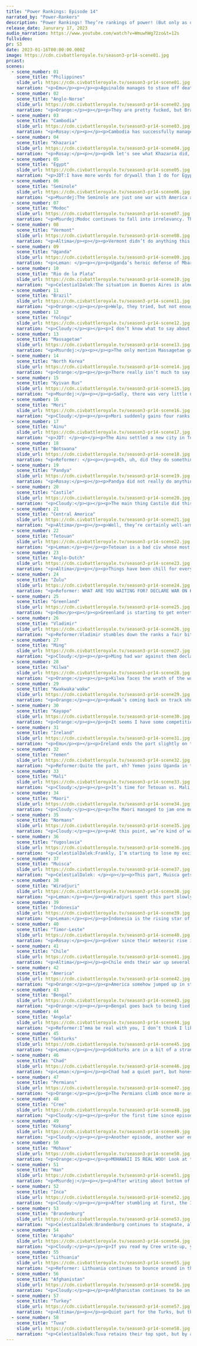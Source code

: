 ```yaml
---
title: "Power Rankings: Episode 14"
narrated_by: "Power-Rankers"
description: "Power Rankings! They’re rankings of power! (But only as of the instant of the end of the previous episode, as these are not meant to be future predictions!) Power Rankings!"
release_date: Janurary 17, 2023
audio_narration: https://www.youtube.com/watch?v=WmuwhWg72zo&t=12s
fullvideo:
pr: S3
date: 2023-01-16T00:00:00.000Z
image: https://cdn.civbattleroyale.tv/season3-pr14-scene01.jpg
prcast:
scenes:
  - scene_number: 01
    scene_title: "Philippines"
    slide_url: https://cdn.civbattleroyale.tv/season3-pr14-scene01.jpg
    narration: "<p>Emu</p><p></p><p>Aguinaldo manages to stave off death another week. Malolos' health is consistently dropping, and at this rate the strange geography of the canal city isn't going to carry them through next part. Mostly I'm just annoyed that that trireme they got out stopped me from being able to finally do a eulogy slide.</p>"
  - scene_number: 02
    scene_title: "Anglo-Norse"
    slide_url: https://cdn.civbattleroyale.tv/season3-pr14-scene02.jpg
    narration: "<p>Orange:</p><p></p><p>They are pretty fucked, but Brandenburg has -21 happiness and so is getting a -42% penalty to the strength of every unit. And Ribe still hasn’t been touched at all, so at least they will outlive the Philippines unless Indonesia peaces out. Though it’d be really funny if Brandenburg fails to take Lundenburh. Imagine if they failed to take a city from either of their two weak neighbors (both conveniently having “Anglo-” in their name).</p>"
  - scene_number: 03
    scene_title: "Cambodia"
    slide_url: https://cdn.civbattleroyale.tv/season3-pr14-scene03.jpg
    narration: "<p>Rosay:</p><p></p><p>Cambodia has successfully managed to fend off both Kokang and Indonesia which is genuinely impressive now that the tech creep is beginning. Don't exactly know how long they will be able to hold that momentum once Indonesia discovers how to do naval war right but hey, their continued survival is impressive.</p>"
  - scene_number: 04
    scene_title: "Khazaria"
    slide_url: https://cdn.civbattleroyale.tv/season3-pr14-scene04.jpg
    narration: "<p>Rosay:</p><p></p><p>Ok let's see what Khazaria did, just let me pull up the part, see if they died and.... what's that?... they didn't?.... and now we have another 1 city state that's probably not going to die for awhile until one specific civ declares war on them....lovely.</p>"
  - scene_number: 05
    scene_title: "Egypt"
    slide_url: https://cdn.civbattleroyale.tv/season3-pr14-scene05.jpg
    narration: "<p>JDT:I have more words for drywall than I do for Egypt. </p>"
  - scene_number: 06
    scene_title: "Seminole"
    slide_url: https://cdn.civbattleroyale.tv/season3-pr14-scene06.jpg
    narration: "<p>Msurdej:The Seminole are just one war with America away from dying. Moving on.</p>"
  - scene_number: 07
    scene_title: "Modoc"
    slide_url: https://cdn.civbattleroyale.tv/season3-pr14-scene07.jpg
    narration: "<p>Msurdej:Modoc continues to fall into irrelevancy. They still have that city of theirs and it continues to be a stronghold. It is nigh-impossible for them to break out from the lava tubes, did you even notice I repeated last part’s write up and just added this line? So just wait until their neighbors get units with higher movement and breach the walls.</p>"
  - scene_number: 08
    scene_title: "Vermont"
    slide_url: https://cdn.civbattleroyale.tv/season3-pr14-scene08.jpg
    narration: "<p>Altima</p><p></p><p>Vermont didn’t do anything this part, but then, no-one did anything to them either, so call it a win.</p>"
  - scene_number: 09
    scene_title: "Uganda"
    slide_url: https://cdn.civbattleroyale.tv/season3-pr14-scene09.jpg
    narration: "<p>Leman: </p><p></p><p>Uganda’s heroic defense of Mbarara comes to an end as Yemen ruthlessly seizes the city. Unlike Kilwa, Yemen is great so I think the flips have come to an end. Finally. </p>"
  - scene_number: 10
    scene_title: "Rio de la Plata"
    slide_url: https://cdn.civbattleroyale.tv/season3-pr14-scene10.jpg
    narration: "<p>CelestialDalek:The situation in Buenos Aires is almost the same, just rotated around 45 degrees. The Incan army is storming through the vulnerable Platanese plains, surrounding cities, and overall just not giving the citizens of any cities down there a good time. Unless they’re patriotic Incan immigrants. Some more concentration and Tupac has it in the bag.</p>"
  - scene_number: 11
    scene_title: "Brazil"
    slide_url: https://cdn.civbattleroyale.tv/season3-pr14-scene11.jpg
    narration: "<p>Orange:</p><p></p><p>Welp, they tried, but not enough. Couldn’t take that RDLP city and now the Muisca have stolen their Caribbean colony. They really need to sneak in a city grab from this RDLP war soon or they are gonna be completely blocked out from anything.</p>"
  - scene_number: 12
    scene_title: "Yolngu"
    slide_url: https://cdn.civbattleroyale.tv/season3-pr14-scene12.jpg
    narration: "<p>Cloudy:</p><p></p><p>I don’t know what to say about these guys. Do they even know they’re in the game?</p>"
  - scene_number: 13
    scene_title: "Massagetae"
    slide_url: https://cdn.civbattleroyale.tv/season3-pr14-scene13.jpg
    narration: "<p>Msurdej:</p><p></p><p>The only mention Massagetae got this part was showing they joined the “declare war on Kilwa” brigade. Moving on</p>"
  - scene_number: 14
    scene_title: "North Korea"
    slide_url: https://cdn.civbattleroyale.tv/season3-pr14-scene14.jpg
    narration: "<p>Orange:</p><p></p><p>There really isn’t much to say this part for North Korea themselves. But their neighbors, wew. Mori is finally filling up Japan so their weakest neighbor is soon going to be doing a whole lot better. The Gokturks are still sitting around with one of the largest armies just ready to beat up NK. Things aren’t looking too good for the supreme leader as he continues to fall behind on everything.</p>"
  - scene_number: 15
    scene_title: "Kyivan Rus"
    slide_url: https://cdn.civbattleroyale.tv/season3-pr14-scene15.jpg
    narration: "<p>Msurdej:</p><p></p><p>Sadly, there was very little news from the Kyivan Rus this part. This time, they were mentioned in a slide about being a target for Valdimir, and a war with a civilization on another continent. This should tell you their chances of winning the game at this point. Moving on</p>"
  - scene_number: 16
    scene_title: "Mori"
    slide_url: https://cdn.civbattleroyale.tv/season3-pr14-scene16.jpg
    narration: "<p>Cloudy:</p><p></p><p>Mori suddenly gains four ranks, reaching their highest point since episode 6! The reason? They founded a fifth city, just an episode or two after founding their fourth. So basically, Mori is popping off. Too bad they waited until there was basically no land left lmao </p>"
  - scene_number: 17
    scene_title: "Ainu"
    slide_url: https://cdn.civbattleroyale.tv/season3-pr14-scene17.jpg
    narration: "<p>JDT: </p><p></p><p>The Ainu settled a new city in Tohoku! Huzzah! </p><p>On the bright side, one of their three major existential threats shouldn’t be much of an issue in the short term. On the darker side, they are running out of space and will probably get stomped in a war. </p>"
  - scene_number: 18
    scene_title: "Botswana"
    slide_url: https://cdn.civbattleroyale.tv/season3-pr14-scene18.jpg
    narration: "<p>Reformer: </p><p></p><p>Eh, uh, did they do something? Anything? Looks like they’re obsessed with slowly filtering in units towards Kilwa. There’s all sorts of lakes and mountains in the way, for the love of god, please do something else. Anything else. Fight Angola again for all I care. </p>"
  - scene_number: 19
    scene_title: "Pandya"
    slide_url: https://cdn.civbattleroyale.tv/season3-pr14-scene19.jpg
    narration: "<p>Rosay:</p><p></p><p>Pandya did not really do anything this point but now they are slightly more relevant for the wrong reason. See now that Timor Leste is getting to digivolve to cross-oceanic power now Pandya has to worry about Bengal, Afghanistan, and now maybe Timor Leste.</p>"
  - scene_number: 20
    scene_title: "Castile"
    slide_url: https://cdn.civbattleroyale.tv/season3-pr14-scene20.jpg
    narration: "<p>Cloudy:</p><p></p><p>The main thing Castile did this episode was continue to lose the battle of the Bay of Biscay to Ireland. None of Isabella’s cities are threatened by Ireland’s triremes, but oof. How could Castile let them get so close to home?</p>"
  - scene_number: 21
    scene_title: "Central America"
    slide_url: https://cdn.civbattleroyale.tv/season3-pr14-scene21.jpg
    narration: "<p>Altima</p><p></p><p>Well, they’re certainly well-armed irrelevant theistic atheists. Safe to say they’ll do the Central American Civ thing of “does nothing, but takes excruciatingly long to kill.”</p>"
  - scene_number: 22
    scene_title: "Tetouan"
    slide_url: https://cdn.civbattleroyale.tv/season3-pr14-scene22.jpg
    narration: "<p>Leman:</p><p></p><p>Tetouan is a bad civ whose most notable attribute is embarrassing Mali over and over again. They’re still at war so maybe something will happen but I’m not holding my breath for the three-peat. </p>"
  - scene_number: 23
    scene_title: "Anglo-Dutch"
    slide_url: https://cdn.civbattleroyale.tv/season3-pr14-scene23.jpg
    narration: "<p>Altima</p><p></p><p>Things have been chill for everyone’s favorite mediocre orange civ, as aside from a pointless war on Tetouan, they didn’t do anything of note this part. They do need to get pikes at some point soon- all their neighbors have them, including the ever-looming threat of Brandenburg, who are currently grinding away at the other Anglos as we speak. Still, they have time to catch up there- at current pace, it’ll take BB a few years to get through the Norse’s firm defense of nothing, and Castille is still getting its shit kicked by the Irish.</p>"
  - scene_number: 24
    scene_title: "Zulu"
    slide_url: https://cdn.civbattleroyale.tv/season3-pr14-scene24.jpg
    narration: "<p>Reformer: WHAT ARE YOU WAITING FOR? DECLARE WAR ON KILWA! Ahem. I do mean it. Massive global coalition. What better opportunity will you have? You will LOSE THE GAME if you do not take advantage of opportunities like this. I’m not telling you again. </p>"
  - scene_number: 25
    scene_title: "Greenland"
    slide_url: https://cdn.civbattleroyale.tv/season3-pr14-scene25.jpg
    narration: "<p>Emu</p><p></p><p>Greenland is starting to get entertaining. Despite bad tech, they're starting a naval buildup that makes their little chain of coastal cities in the far north Atlantic look more and more like a wildcard in the region. Too far out for Brandenburger or American naval forces to be a real threat, close enough to take a stab at their outposts. Their recent burst of themistoclesing around spells good things for their long-standing financial crisis, too. Whatever happens, the islands from Newfoundland to the Faroes will be the site of great battles to come.</p>"
  - scene_number: 26
    scene_title: "Vladimir"
    slide_url: https://cdn.civbattleroyale.tv/season3-pr14-scene26.jpg
    narration: "<p>Reformer:Vladimir stumbles down the ranks a fair bit as the rankers realize just how awful their position is. I mean, to be fair, they’ve been stuck between Lithuania and Permians this whole time, but at least before their army was competitive, they had targets like Khazaria and Kiev, but now, Khazaria is gone, Kiev’s army is healthy in its own right, and of course, Permians have recovered from their disastrous wars. Nothing has changed with Lithuania, they’re still a top 5 contender. So what options does Vladimir have? Nothing proactive, that’s for sure. All they can really do is hope a neighbor ends up in a bad war, or a victim of a coalition, something like that. So not a great forecast. Should’ve sold your stocks two parts ago, I’m afraid. </p>"
  - scene_number: 27
    scene_title: "Ming"
    slide_url: https://cdn.civbattleroyale.tv/season3-pr14-scene27.jpg
    narration: "<p>Cloudy:</p><p></p><p>Ming had war against them declared by Bengal... that’s news, I guess. Also, I think we should start counting down the days until Mohave decides to yoink Ming’s Hawaiian colony. Other than that, not much to report here.</p>"
  - scene_number: 28
    scene_title: "Kilwa"
    slide_url: https://cdn.civbattleroyale.tv/season3-pr14-scene28.jpg
    narration: "<p>Orange:</p><p></p><p>Kilwa faces the wrath of the world against them, dropping them a massive four whole ranks. Okay well it’s not that massive of a drop and it’s not really the whole world, it’s mostly just Yemen and Uganda (who they have already been fighting for years). They aren’t really in much danger since Yemen doesn’t have Carracks, but they won’t be getting Mbarara back anytime soon. Honestly, it could be much worse for them given the size of this coalition. But, just as much, Zulu could decide to join and mess up their core so better watch out.</p><p></p><p>Furthermore, Kilwa must be destroyed. Wait…</p>"
  - scene_number: 29
    scene_title: "Kwakwaka'wakw"
    slide_url: https://cdn.civbattleroyale.tv/season3-pr14-scene29.jpg
    narration: "<p>Orange:</p><p></p><p>Kwak’s coming back on track showing cracks in Cree’s back. They even came out of it with an increase in cities, one lost to razing and then two captured from new Cree settles. No idea what Poundmaker was thinking but things are turning up Kwak. Now, things aren’t good yet for the Kwakwaka’wakw, they’re down in stats a fair amount since the start, low tech, few troops. But hey, they still got 9 cities and plenty of boats to flip the recent Cree settle. Just gotta peace out, rebuild, and move against the Ainu.</p><p></p><p>Oh yeah they are broke as fuck right now maybe that taints what I just said by a whole lot.</p>"
  - scene_number: 30
    scene_title: "Kayapo"
    slide_url: https://cdn.civbattleroyale.tv/season3-pr14-scene30.jpg
    narration: "<p>Orange:</p><p></p><p>It seems I have some competition in the disliking Kayapo competition as another ranker has put them only 2 above my rank, a whole 20 below the highest rank. As the one most pessimistic about Kayapo, I do have to admit they did defend well enough against the Inca, but to be fair, Inca really wasn’t trying very hard. The Inca do happen to be 8 techs behind. But look, Kayapo’s 5 tech lead above second place still isn’t gonna mean shit if they aren’t attacking anyone. And until the Kayapo prove me wrong and go on the offensive taking tons of cities, I’m gonna continue to gloat about them being bad.</p>"
  - scene_number: 31
    scene_title: "Ireland"
    slide_url: https://cdn.civbattleroyale.tv/season3-pr14-scene31.jpg
    narration: "<p>Emu</p><p></p><p>Ireland ends the part slightly on the uptick despite their embarrassing settling performance on their home islands. Even as they rise in stats, they make such blunders as Christianshab, Baltimore, and Königs Wusterhausen (A distant outpost named King's Wild House- must be Fred-Willy's party spot). Even so, the rankers think these outposts are no real threat, especially with Collins filling out the region the local governor has dubbed “Angle land” for its slight skew to the west compared to the home island. This is exactly what I'd call a mid-tier performance, and that's right where Ireland is.</p>"
  - scene_number: 32
    scene_title: "Yemen"
    slide_url: https://cdn.civbattleroyale.tv/season3-pr14-scene32.jpg
    narration: "<p>Reformer:Quite the part, eh? Yemen joins Uganda in the exclusive club of “civs that can actually fight Kilwa”, and takes the opportunity to cuck Uganda out of Mbarara. Some allies you two are. Either way, this move has shifted Yemen up a few ranks, as is deserved, considering they have a good chance of keeping the city despite the Yemeni navy being a whole era behind the Kilwan navy. One would think this a problem, but the Kilwan AI seems…overwhelmed by the coalition. Nevertheless, Yemen must take care not to overstay her welcome, as her northern flank is awfully open for a Turkish invasion. Further attempts into the Kilwan core would be futile anyway, so please, take joy in what you’ve achieved, and go back to waiting for another opportunity. </p>"
  - scene_number: 33
    scene_title: "Mali"
    slide_url: https://cdn.civbattleroyale.tv/season3-pr14-scene33.jpg
    narration: "<p>Cloudy:</p><p></p><p>It’s time for Tetouan vs. Mali round 3, or is it 4? In any case, Mali doesn’t have any frontier cities that they’re likely to lose this time, so I don’t expect too much embarrassment. But I also don’t expect Mali to gain anything either. Sundiata Keita would be better off attacking Angola, whose city in the middle of the Malian lands should be driving everyone crazy.</p>"
  - scene_number: 34
    scene_title: "Maori"
    slide_url: https://cdn.civbattleroyale.tv/season3-pr14-scene34.jpg
    narration: "<p>Cloudy:</p><p></p><p>The Maori managed to jam one more city onto Australia, but now they’re out of room. And with the Inca gobbling up most of Polynesia, what exactly is left for them? A few islands still, but they’re going to need to bulk up and go to war if they want to get out of this bind.</p>"
  - scene_number: 35
    scene_title: "Normans"
    slide_url: https://cdn.civbattleroyale.tv/season3-pr14-scene35.jpg
    narration: "<p>Cloudy:</p><p></p><p>At this point, we’re kind of waiting for the Normans to do something which will either justify their position, or reveal that they should be a lot lower. And if they keep doing nothing forever, then, well, I suppose that will cause them to drop, won’t it? Just... not yet.</p>"
  - scene_number: 36
    scene_title: "Yugoslavia"
    slide_url: https://cdn.civbattleroyale.tv/season3-pr14-scene36.jpg
    narration: "<p>CelestialDalek:Frankly, I’m starting to lose my excitement for Yugoslavia. They’re doing fine and all, but they’re eerily close to Brandenburg and Lithuania, some of the top civs. Their stats are ok, but their position is just becoming worse and worse in comparison to their neighbors. They still have ways out, and if they built up could squash the Normans, especially in a coalition war, but Tito is going to have to do more than resting on his laurels. </p>"
  - scene_number: 37
    scene_title: "Muisca"
    slide_url: https://cdn.civbattleroyale.tv/season3-pr14-scene37.jpg
    narration: "<p>CelestialDalek: </p><p></p><p>This part, Muisca gets some easy pickings from Brazil’s Caribbean holding. They have a fairly good core, but the question is where do they go from here? Kayapo is nestled deep in the jungle, Inca deep in the mountains, and Central America invested in a carpet instead of settlers or science. They’ll need to attack FDR’s Caribbean holdings and become the powerhouse of the sea to go places.</p>"
  - scene_number: 38
    scene_title: "Wiradjuri"
    slide_url: https://cdn.civbattleroyale.tv/season3-pr14-scene38.jpg
    narration: "<p>Leman:</p><p></p><p>Wiradjuri spent this part slowly and steadily filling out the Australian continent. I’m sure at some point they’ll be at a point where they’re strong enough to throw their weight around but until then I’m more interested in Timor-Leste and Indonesia up north.</p>"
  - scene_number: 39
    scene_title: "Indonesia"
    slide_url: https://cdn.civbattleroyale.tv/season3-pr14-scene39.jpg
    narration: "<p>Leman:</p><p></p><p>Indonesia is the rising star of S3 so far. They’ve founded two more cities and are in the middle of a Golden Age fueled stats boom. Given this they’ve even made surprising progress against fortress Malolos. It’s hard to tell but one has to wonder if the paradropping boats are part of Indonesia’s success against the Philippines. </p>"
  - scene_number: 40
    scene_title: "Timor-Leste"
    slide_url: https://cdn.civbattleroyale.tv/season3-pr14-scene40.jpg
    narration: "<p>Rosay:</p><p></p><p>Ever since their meteoric rise in the first few parts, Timor Leste has sat around at a comfortable mid tier civ, then they researched education and are leading into Astronomy. Why does this matter so much? Well starting with education, Timor Leste now has the opportunity to gain an exponential advantage over its neighbors(except Kokang they’re out of Timor’s league) and Timor is using that opportunity to its fullest and now has, and I shit you not, the 4th highest tech generation on the cylinder. Secondly, Timor Leste will soon have access to deep ocean ships, which gives them access to their weaker neighbors across the Indian Ocean, mainly Kilwa who they are currently at war with. Pandya is also a viable option too, and I for one welcome the possibility of Timor boat spam.</p>"
  - scene_number: 41
    scene_title: "Chile"
    slide_url: https://cdn.civbattleroyale.tv/season3-pr14-scene41.jpg
    narration: "<p>Altima</p><p></p><p>Chile ends their war up several cities, in good position to consolidate for a more proper push at a later date. The logistical inconvenience of the Rio cities has been cleared, Rio’s navy trashed and capacity to rebuild it significantly reduced, and for their reward, they drop six ranks. Life’s funny like that. It’s not all madness- while they’ve gone up in cities, they could have probably taken at least one mainland Rio city during the war, yet they kept fumbling the hell out of the offensive for the classic AI reason of trying to swallow too many burgers at once. The Inca, currently the strongest player on the continent, are currently working on one such city, even. Should they take it, Chile will suddenly have a real border with an actual power, one with almost twice as many cities. Oh, and their happiness has gone to shit because of all those crap island cities they captured. </p><p></p><p>Still, they aren’t out of it. Happiness can be salvaged, and with their current position, they could very well consolidate their holdings to make another push on Rio later, especially if the Inca again fail to take a city in a war they started. Right now, they need to focus on bulking back up, teching up, and generally catching up to their great rival. Infrastructure and infantry, as ever.</p>"
  - scene_number: 42
    scene_title: "America"
    slide_url: https://cdn.civbattleroyale.tv/season3-pr14-scene42.jpg
    narration: "<p>Orange:</p><p></p><p>America somehow jumped up in stats a lot (though maybe that’s mostly just military), not sure if they ended their dark age, but they do still have -5 unhappiness so like, it’s still not going great there. Honestly I don’t have high hopes for them, but for now Arapaho has a wide open flank and maybe they can make use of that. Or they can go for dark age number 4 which would be infinitely funnier.</p>"
  - scene_number: 43
    scene_title: "Bengal"
    slide_url: https://cdn.civbattleroyale.tv/season3-pr14-scene43.jpg
    narration: "<p>Orange:</p><p></p><p>Bengal goes back to being tied for their worst rank, which as far as worst ranks go is pretty good all things considered. But to get to the point, Bengal has been slipping in stats as they refused to do anything with their position, only thing of note they’ve done lately is fruitlessly attack into Kokang’s mountains a few times. Not exactly winner material right here. At least they still have good tech and a decent sized military, just gotta use them again. Maybe attacking Pandya would be good, it can’t go too horribly can it?</p>"
  - scene_number: 44
    scene_title: "Angola"
    slide_url: https://cdn.civbattleroyale.tv/season3-pr14-scene44.jpg
    narration: "<p>Reformer:I’mma be real with you, I don’t think I like Angola’s positioning. Thin spindly borders are hard to defend, and the likes of Mali and Chad could really cause some trouble. And if Botswana joined in (and I know they like to fight Angola), hoo boy, that’d be pretty bad. And unfortunately I don’t think there’s much they can do about that besides pick a good war themselves. Soooo…keep an eye on them?</p>"
  - scene_number: 45
    scene_title: "Gokturks"
    slide_url: https://cdn.civbattleroyale.tv/season3-pr14-scene45.jpg
    narration: "<p>Leman:</p><p></p><p>Gokturks are in a bit of a strange spot actually. As has been said many times Gokturks have been focusing on production and military while neglecting science by being the last civ to get Writing. Since getting Writing the Gokturks have fixed this particular problem somewhat. They’re not Kayapo but it’s not embarrassing anymore. What might be embarrassing is missing the opportunity against Han. While Han was fighting Tuva and Kokang, Gokturks could have easily joined in and crushed their southern neighbor. They could still probably deal a lot of damage but with Kokang having peaced out it’s not as secure of an opportunity.</p>"
  - scene_number: 46
    scene_title: "Chad"
    slide_url: https://cdn.civbattleroyale.tv/season3-pr14-scene46.jpg
    narration: "<p>Leman:</p><p></p><p>Chad had a quiet part, but honestly the stats didn’t really grow as much as I would have liked. Chad’s still in a solid position and still the current front runner in Africa, but that’s a tenuous position as Angola is right on Chad’s heels.</p>"
  - scene_number: 47
    scene_title: "Permians"
    slide_url: https://cdn.civbattleroyale.tv/season3-pr14-scene47.jpg
    narration: "<p>Orange:</p><p></p><p>The Permians climb once more as their rebuilding efforts are proving effective. A very respectable number of cities still under their control, a few weak neighbors, and a surprising amount of production. As long as Tuva stays distracted with Han for a while longer, things will be good. Maybe Azykay could knock on Tomyris’ door again. </p>"
  - scene_number: 48
    scene_title: "Cree"
    slide_url: https://cdn.civbattleroyale.tv/season3-pr14-scene48.jpg
    narration: "<p>Cloudy:</p><p></p><p>For the first time since episode 1, the Cree are out of the top 10! Our loss of confidence in them is plain to see, if you read the episode. Poundmaker is fumbling the war against the Kwaks, having now lost two newly founded cities to a much inferior enemy, while the big prize, Tsaxis, was burned to the ground, making this a net loss for the Cree. At the same time, the Arapaho are continuing to ramp up their stats. Pretty Nose has a much beefier empire now, and with her high production stats, she could produce an army to match it at any time. The Cree might still be able to do some damage if they make peace with the Kwaks immediately, pump out some units, and attack swiftly, but we believe time is running out for Poundmaker to avoid becoming second fiddle to Pretty Nose.</p>"
  - scene_number: 49
    scene_title: "Kokang"
    slide_url: https://cdn.civbattleroyale.tv/season3-pr14-scene49.jpg
    narration: "<p>Cloudy:</p><p></p><p>Another episode, another war ended by Kokang without any cities changing hands. How long are we going to let this continue? At least I still have hope that Olive Yang will manage to finish off Cambodia. Or maybe that makes me a fool, idk.</p>"
  - scene_number: 50
    scene_title: "Mohave"
    slide_url: https://cdn.civbattleroyale.tv/season3-pr14-scene50.jpg
    narration: "<p>Orange:</p><p></p><p>MOHAWAII IS REAL WOO! Look at these bois go! Solid number of cities (and can still settle a couple more I believe), really defendable lands, weak cities nearby to take, biggest neighbor has a drought of units, top 10 stats, and still plenty of stats to gain from new cities growing (quickly due to wonders). Mohave have really just snuck their way up here into the top 10 under the nose of everyone else. Things are honestly pretty safe for the Mohave for a while, even if they don’t maintain their top ten position, they are gonna stay strong for quite a while. May only good things continue to come. </p>"
  - scene_number: 51
    scene_title: "Han"
    slide_url: https://cdn.civbattleroyale.tv/season3-pr14-scene51.jpg
    narration: "<p>Msurdej:</p><p></p><p>After writing about bottom of the barrel civs this part, I finally get to write about someone interesting: Han. Sadly, the collapse, or even the decline of Wu’s domain that many were hoping for didn’t appear. He and Kokang made peace, leaving the southern borders safe for now. The Tuva still are at war with them, so we could see some bloodshed there.</p>"
  - scene_number: 52
    scene_title: "Inca"
    slide_url: https://cdn.civbattleroyale.tv/season3-pr14-scene52.jpg
    narration: "<p>Cloudy:</p><p></p><p>After stumbling at first, the Inca seem to be ramping up the pressure on Rio de la Plata, and we could see some real fireworks there next episode. Tupac is also continuing to build up his second power base in the Pacific, where his cities are getting bigger and his presence more permanent. At this point it’s fair to say that while the contest for supremacy in South America is far from over, the Inca have the lead, and should something happen to them on land, they could decide to become a Pacific power instead.</p>"
  - scene_number: 53
    scene_title: "Brandenburg"
    slide_url: https://cdn.civbattleroyale.tv/season3-pr14-scene53.jpg
    narration: "<p>CelestialDalek:Brandenburg continues to stagnate, although less badly. They are a force to be reckoned with, and could topple their less-fortunate neighbors, but for some reason they just aren’t. The Anglo-Norse should be a rollover, but for some reason Canute is holding on. Lithuania has marginally better stats, but it should just take a few cities for Brandenburg to catch back up. Until then, we’ll just have to endure their continual placement tantalizingly next to each other.</p>"
  - scene_number: 54
    scene_title: "Arapaho"
    slide_url: https://cdn.civbattleroyale.tv/season3-pr14-scene54.jpg
    narration: "<p>Cloudy:</p><p></p><p>If you read my Cree write-up, you might already know what I think of the Arapaho. Their empire is massive, with lots of land and production; all they’re missing is an army. At the moment, they would probably lose a war to America, but there’s no reason to believe that will always remain the case. Furthermore, the Cree have been looking weak lately, so Pretty Nose is on the verge of irreversibly eclipsing the civ that was once billed as her biggest rival. But can she take advantage of the moment? That remains to be seen.</p>"
  - scene_number: 55
    scene_title: "Lithuania"
    slide_url: https://cdn.civbattleroyale.tv/season3-pr14-scene55.jpg
    narration: "<p>Reformer: Lithuania continues to bounce around in the 2-6 range, the same thing they’ve been doing for eight parts. In truth, Lithuania is not particularly interesting. They’re strong…but haven’t used that strength for anything. I eagerly await the day we can say something about Lithuania that isn’t “well they’re still in the top 10 very cool”. If you MUST know something interesting, well, hmm…they have the biggest army on the cylinder by a very small margin!</p>"
  - scene_number: 56
    scene_title: "Afghanistan"
    slide_url: https://cdn.civbattleroyale.tv/season3-pr14-scene56.jpg
    narration: "<p>Cloudy:</p><p></p><p>Afghanistan continues to be an extremely strong civ whose potential has not yet been revealed. They have great stats and are settling cities like there’s no tomorrow, but how good are they really? We are yet to find out, but in my opinion at least, the answer could be “very.” </p>"
  - scene_number: 57
    scene_title: "Turkey"
    slide_url: https://cdn.civbattleroyale.tv/season3-pr14-scene57.jpg
    narration: "<p>Altima</p><p></p><p>Quiet part for the Turks, but that’s fine, they’ve got the stats (and especially science) to chill for a moment as they consolidate their region. They’re still very boxed in by their geography, but they do have avenues out. They could always eat Yemen or Egypt (and hey, maybe the fact that Yemen wasn’t joking about destroying Kilwa will encourage some violence on this front), but there’s also the interesting option of declaring war on the Normans- the Normans are still on triremes, while the Turks have Carracks. Build up some more ships, take advantage of being a generation ahead, wreck some shit, profit? Certainly an interesting way to break out of their box, for certain.</p>"
  - scene_number: 58
    scene_title: "Tuva"
    slide_url: https://cdn.civbattleroyale.tv/season3-pr14-scene58.jpg
    narration: "<p>CelestialDalek:Tuva retains their top spot, but by a closer margin than ever before (apart from when the Permians were #1, but you know what I mean). They’re still very strong, have impressive stats all around the board, but the test is dormancy. To beat the curse of Siberian stagnation like the Snoryaks, they’re going to need to go on the attack. Turkey is gaining because they have been on the attack in successful wars, which is in part why they’re so big. The war against Han is, however, not proving to be an absolute curbstomp like some people expected. As long as they can make gains, they’re likely to retain the top spot, but don’t be surprised if Turkey knocks them out. </p>"
---
```

